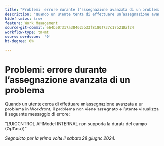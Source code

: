 ```yaml
---
title: "Problemi: errore durante l’assegnazione avanzata di un problema"
description: "Quando un utente tenta di effettuare un’assegnazione avanzata a un problema in Workfront, il problema non viene assegnato e l’utente visualizza un messaggio di errore."
hidefromtoc: true
feature: Work Management
source-git-commit: e64b507317a384626b33f81802737c17b210af24
workflow-type: tm+mt
source-wordcount: '0'
ht-degree: 0%

---
```



# Problemi: errore durante l’assegnazione avanzata di un problema

Quando un utente cerca di effettuare un’assegnazione avanzata a un problema in Workfront, il problema non viene assegnato e l’utente visualizza il seguente messaggio di errore:

&quot;[!UICONTROL APIModel INTERNAL non supporta la durata del campo (OpTask)]&quot;

_Segnalato per la prima volta il sabato 28 giugno 2024._
